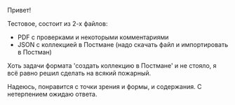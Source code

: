 Привет!

Тестовое, состоит из 2-х файлов:

- PDF c проверками и некоторыми комментариями
- JSON c коллекцией в Постмане (надо скачать файл и импортировать в Постман)

Хоть задачи формата 'создать коллекцию в Постмане' и не стояло, я всё равно решил сделать на всякий пожарный.

Надеюсь, понравится с точки зрения и формы, и содержания. С нетерпением ожидаю ответа.
